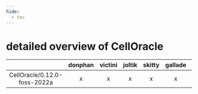 ```yaml
---
hide:
  - toc
---
```


detailed overview of CellOracle
===============================

| |donphan|victini|joltik|skitty|gallade|accelgor|swalot|doduo|
| :---: | :---: | :---: | :---: | :---: | :---: | :---: | :---: | :---: |
|CellOracle/0.12.0-foss-2022a|x|x|x|x|x|x|x|x|

